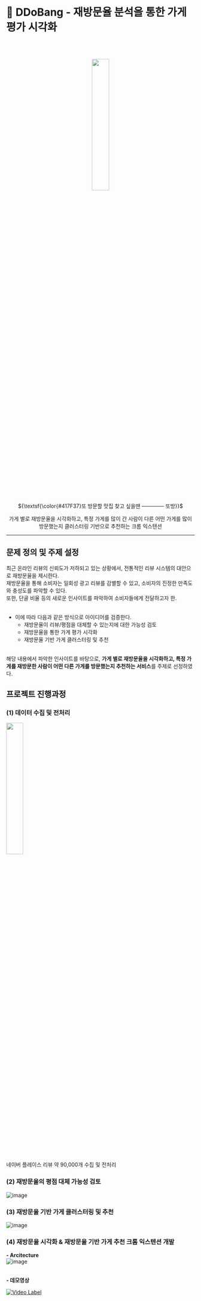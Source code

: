 # 🍏 DDoBang - 재방문율 분석을 통한 가게 평가 시각화
<br/><br/>

 <p align="center"><img src = "https://github.com/eulneul/DDoBang/assets/70475010/8bea7858-1924-41d6-97f1-fc1b1a3fe043" width = 30%></p>
 <p align="center">${\textsf{\color{#417F37}또 방문할 맛집 찾고 싶을땐 ────── 또방}}$</p>
 <p align="center">가게 별로 재방문율을 시각화하고, 특정 가게를 많이 간 사람이 다른 어떤 가게를 많이 방문했는지 클러스터링 기반으로 추천하는 크롬 익스텐션</p>
 
 ---
 ## 문제 정의 및 주제 설정
 최근 온라인 리뷰의 신뢰도가 저하되고 있는 상황에서, 전통적인 리뷰 시스템의 대안으로 재방문율을 제시한다. <br/>
 재방문율을 통해 소비자는 일회성 광고 리뷰를 감별할 수 있고, 소비자의 진정한 만족도와 충성도를 파악할 수 있다. <br/>
 또한, 단골 비율 등의 새로운 인사이트를 파악하여 소비자들에게 전달하고자 한. <br/><br/>

+ 이에 따라 다음과 같은 방식으로 아이디어를 검증한다. <br/>
  + 재방문율이 리뷰/평점을 대체할 수 있는지에 대한 가능성 검토 <br/>
  + 재방문율을 통한 가게 평가 시각화<br/>
  + 재방문율 기반 가게 클러스터링 및 추천<br/><br/>

해당 내용에서 파악한 인사이트를 바탕으로, <b>가게 별로 재방문율을 시각화하고, 특정 가게를 재방문한 사람이 어떤 다른 가게를 방문했는지 추천하는 서비스</b>를 주제로 선정하였다.

## 프로젝트 진행과정
### (1) 데이터 수집 및 전처리
<img src = "https://mblogthumb-phinf.pstatic.net/MjAyMjAzMjNfOTYg/MDAxNjQ4MDE5NzI4OTIx.41TGlc-bLymrFd8xSKHRMFo4MeawD4epK87u2YNLz_0g.ngVCjuV3t39jtuzZ-TaZghrMTrpbbzPvzgSKfIe9j7Qg.PNG.booroogo/%EB%84%A4%EC%9D%B4%EB%B2%84%EC%A7%80%EB%8F%84.png?type=w800" width =30%>
<br/>
네이버 플레이스 리뷰 약 90,000개 수집 및 전처리
<br/>

### (2) 재방문율의 평점 대체 가능성 검토
![image](https://github.com/eulneul/DDoBang/assets/70475010/db1d38d2-b322-491f-a26f-723fe1b76563)
<br/>

### (3) 재방문율 기반 가게 클러스터링 및 추천
![image](https://github.com/eulneul/DDoBang/assets/70475010/3cbc5a6d-a9d4-4bb1-81fe-5cdac6d9487e)
<br/>

### (4) 재방문율 시각화 & 재방문율 기반 가게 추천 크롬 익스텐션 개발
<b> - Arcitecture </b> <br/>
![image](https://github.com/eulneul/DDoBang/assets/70475010/5e0a57fe-a24f-4587-919c-141d66fe5cea)

<br/>
<b> - 데모영상 </b> <br/>

 [![Video Label](http://img.youtube.com/vi/A8Q9c6DGajo/0.jpg)](https://youtu.be/A8Q9c6DGajo)

